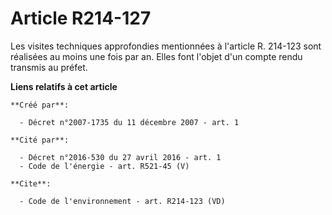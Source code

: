 # Article R214-127

Les visites techniques approfondies mentionnées à l'article R. 214-123 sont réalisées au moins une fois par an. Elles font
l'objet d'un compte rendu transmis au préfet.

**Liens relatifs à cet article**

	**Créé par**:

	  - Décret n°2007-1735 du 11 décembre 2007 - art. 1

	**Cité par**:

	  - Décret n°2016-530 du 27 avril 2016 - art. 1
	  - Code de l'énergie - art. R521-45 (V)

	**Cite**:

	  - Code de l'environnement - art. R214-123 (VD)
